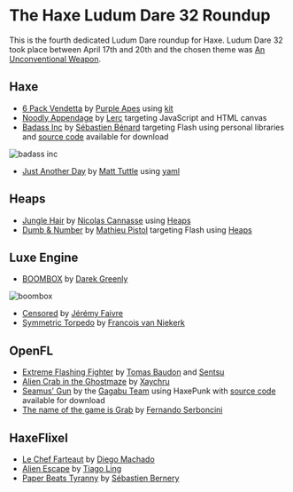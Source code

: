 [_template]: ../templates/roundup.html
[date]: / "2015-04-24 09:35:00"
[modified]: / "2015-04-24 11:58:00"
[published]: / "2015-04-24 12:00:00"
[“”]: a ""

# The Haxe Ludum Dare 32 Roundup

This is the fourth dedicated Ludum Dare roundup for Haxe. Ludum Dare 32 took place
between April 17th and 20th and the chosen theme was 
[An Unconventional Weapon](http://ludumdare.com/compo/ludum-dare-32/).
	
## Haxe

- [6 Pack Vendetta][l5] by [Purple Apes][s5] using [kit][l6]
- [Noodly Appendage][l7] by [Lerc][s6] targeting JavaScript and HTML canvas
- [Badass Inc][l8] by [Sébastien Bénard][s7] targeting Flash using personal libraries
and [source code][l9] available for download

![badass inc](/img/ld/32/badass.gif "Badass Inc “Ah ah! Take that!” by Sébastien Bénard")

- [Just Another Day][l17] by [Matt Tuttle][s14] using [yaml][l18]

## Heaps

- [Jungle Hair][l3] by [Nicolas Cannasse][s4] using [Heaps][l4]
- [Dumb & Number][l10] by [Mathieu Pistol][s8] targeting Flash using [Heaps][l4]

## Luxe Engine

- [BOOMBOX][l1] by [Darek Greenly][s1]

![boombox](/img/ld/32/BOOMBOX.png "BOOMBOX in game by Darek Greenly")

- [Censored][l11] by [Jérémy Faivre][s9]
- [Symmetric Torpedo][l12] by [Francois van Niekerk][s10]

## OpenFL

- [Extreme Flashing Fighter][l2] by [Tomas Baudon][s2] and [Sentsu][s3]
- [Alien Crab in the Ghostmaze][l13] by [Xaychru][s11]
- [Seamus' Gun][l14] by the [Gagabu Team][s12] using HaxePunk with [source code][l15]
available for download
- [The name of the game is Grab][l16] by [Fernando Serboncini][s13]

## HaxeFlixel

- [Le Chef Farteaut][l19] by [Diego Machado][s15]
- [Alien Escape][l20] by [Tiago Ling][s16]
- [Paper Beats Tyranny][l21] by [Sébastien Bernery][s17]

[s17]: http://ludumdare.com/compo/author/sebbernery/ "@sebbernery"
[s16]: https://twitter.com/tiagoling "@tiagoling"
[s15]: http://www.twitter.com/diegomac "@diegomac"
[s14]: http://matttuttle.com/ "@matttuttle"
[s13]: http://fserb.com/vault "@fserb"
[s12]: http://www.ludumdare.com/compo/author/01101101/ "The Gagabu Team"
[s11]: https://twitter.com/Xaychru04 "@Xaychru04"
[s10]: https://twitter.com/francoisvn "@francoisvn"
[s9]: http://jeremyfa.com/ "@jeremyfa"
[s8]: https://twitter.com/tipyx_fr "@tipyx_fr"
[s7]: http://deepnight.net/ "@deepnight"
[s6]: https://github.com/Lerc "@Lerc"
[s5]: https://github.com/purpleapes "@purpleapes"
[s4]: https://github.com/ncannasse "@ncannasse"
[s3]: https://twitter.com/sentsu_actu "@sentsu_actu"
[s2]: https://twitter.com/thomas_baudon "@thomas_baudon"
[s1]: https://twitter.com/zielakpl "@zielakpl"

[l21]: http://ludumdare.com/compo/ludum-dare-32/?action=preview&uid=484 "Paper Beats Tyranny"
[l20]: http://ludumdare.com/compo/ludum-dare-32/?action=preview&uid=10988 "Alien Escape"
[l19]: http://ludumdare.com/compo/ludum-dare-32/?action=preview&uid=3680 "Le Chef Farteaut"
[l18]: http://lib.haxe.org/p/yaml "Yaml on HaxeLib"
[l17]: http://ludumdare.com/compo/ludum-dare-32/?action=preview&uid=3934 "Just Another Day"
[l16]: http://ludumdare.com/compo/ludum-dare-32/?action=preview&uid=6308 "The name of the game is Grab"
[l15]: https://github.com/OIIOIIOI/LD32 "Seamus Gun Source Code"
[l14]: http://ludumdare.com/compo/ludum-dare-32/?action=preview&uid=5105 "Seamus Gun"
[l13]: http://ludumdare.com/compo/ludum-dare-32/?action=preview&uid=16472 "Alien Crab in the Ghostmaze"
[l12]: http://ludumdare.com/compo/ludum-dare-32/?action=preview&uid=23363 "Symmetric Torpedo"
[l11]: http://ludumdare.com/compo/ludum-dare-32/?action=preview&uid=50305 "Censored"
[l10]: http://ludumdare.com/compo/ludum-dare-32/?action=preview&uid=20954 "Dumb & Number"
[l9]: http://deepnight.net/files/games/ld32-badassInc/source.zip "Badass Inc Source Code"
[l8]: http://ludumdare.com/compo/ludum-dare-32/?action=preview&uid=2982 "Badass Inc"
[l7]: http://ludumdare.com/compo/ludum-dare-32/?action=preview&uid=20 "Noodly Appendage"
[l6]: https://github.com/wighawag/kit "Kit library on GitHub"
[l5]: http://ludumdare.com/compo/ludum-dare-32/?action=preview&uid=39859 "6 Pack Vendetta"
[l4]: http://heaps.io/ "Heaps Game Framework"
[l3]: http://ludumdare.com/compo/ludum-dare-32/?action=preview&uid=8497 "Jungle Hair"
[l2]: http://ludumdare.com/compo/ludum-dare-32/?action=preview&uid=46262 "Extreme Flashing Fighter"
[l1]: http://ludumdare.com/compo/ludum-dare-32/?action=preview&uid=38590 "BOOMBOX"